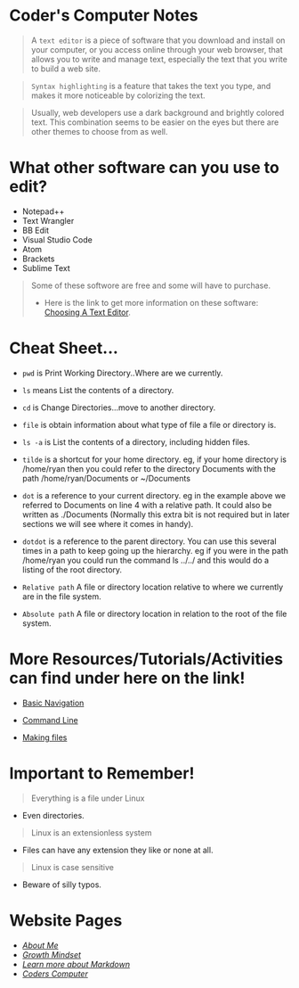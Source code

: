 # **Coder's Computer Notes**

> A `text editor` is a piece of software that you download and install on
your computer, or you access online through your web browser, that
allows you to write and manage text, especially the text that you write
to build a web site.


> `Syntax highlighting` is a feature that takes the text you
type, and makes it more noticeable by colorizing the text.


> Usually, web developers use a dark background and
brightly colored text. This combination seems to be easier on the eyes
but there are other themes to choose from as well.


# What other software can you use to edit?

- Notepad++
- Text Wrangler
- BB Edit
- Visual Studio Code
- Atom
- Brackets
- Sublime Text

> Some of these softwore are free and some will have to purchase. 
> - Here is the link to get more information on these software: [Choosing A Text Editor](https://codefellows.github.io/code-102-guide/curriculum/class-02/Choosing-A-Text-Editor--The-Older-Coder.pdf).




# Cheat Sheet...

- `pwd` is Print Working Directory..Where are we currently.
- `ls` means List the contents of a directory.
- `cd` is Change Directories...move to another directory.
- `file` is obtain information about what type of file a file or directory is.
- `ls -a` is List the contents of a directory, including hidden files.
- `tilde` is a shortcut for your home directory. eg, 
if your home directory is /home/ryan then you could refer to the directory Documents with the path /home/ryan/Documents or ~/Documents
- `dot` is a reference to your current directory. 
eg in the example above we referred to Documents on line 4 with a relative path. It could also be written as ./Documents (Normally this extra bit is not required but in later sections we will see where it comes in handy).
- `dotdot` is a reference to the parent directory. 
You can use this several times in a path to keep going up the hierarchy. eg 
if you were in the path /home/ryan you could run the command ls ../../ and this would do a listing of the root directory.

- `Relative path`
A file or directory location relative to where we currently are in the file system.
- `Absolute path`
A file or directory location in relation to the root of the file system.

# More Resources/Tutorials/Activities can find under here on the link!

* [Basic Navigation](https://ryanstutorials.net/linuxtutorial/navigation.php)

* [Command Line](https://ryanstutorials.net/linuxtutorial/aboutfiles.php)

* [Making files](https://ryanstutorials.net/linuxtutorial/aboutfiles.php)

# Important to Remember!

> Everything is a file under Linux
* Even directories.
> Linux is an extensionless system
* Files can have any extension they like or none at all.
> Linux is case sensitive
* Beware of silly typos.



# Website Pages
- [*About Me*](/README.md)
- [*Growth Mindset*](/GrowthMindset.md)
- [*Learn more about Markdown*](/Learning_Markdown.md)
- [*Coders Computer*](CodersComputer.md)


